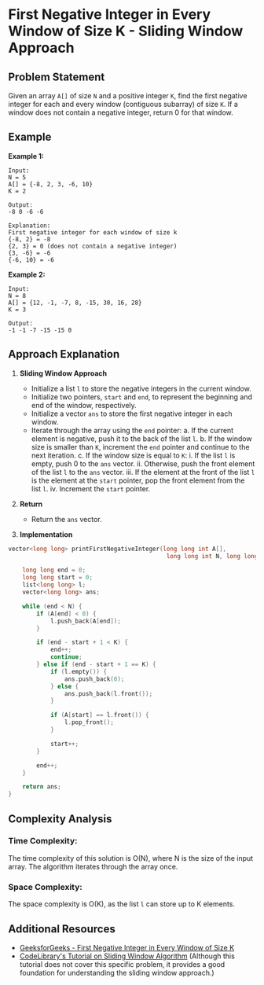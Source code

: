 # First Negative Integer in Every Window of Size K - Sliding Window Approach

## Problem Statement

Given an array `A[]` of size `N` and a positive integer `K`, find the first negative integer for each and every window (contiguous subarray) of size `K`. If a window does not contain a negative integer, return 0 for that window.

## Example

**Example 1:**

```
Input:
N = 5
A[] = {-8, 2, 3, -6, 10}
K = 2

Output:
-8 0 -6 -6

Explanation:
First negative integer for each window of size k
{-8, 2} = -8
{2, 3} = 0 (does not contain a negative integer)
{3, -6} = -6
{-6, 10} = -6
```

**Example 2:**

```
Input:
N = 8
A[] = {12, -1, -7, 8, -15, 30, 16, 28}
K = 3

Output:
-1 -1 -7 -15 -15 0
```

## Approach Explanation

1. **Sliding Window Approach**

   - Initialize a list `l` to store the negative integers in the current window.
   - Initialize two pointers, `start` and `end`, to represent the beginning and end of the window, respectively.
   - Initialize a vector `ans` to store the first negative integer in each window.
   - Iterate through the array using the `end` pointer:
     a. If the current element is negative, push it to the back of the list `l`.
     b. If the window size is smaller than `K`, increment the `end` pointer and continue to the next iteration.
     c. If the window size is equal to `K`:
        i. If the list `l` is empty, push 0 to the `ans` vector.
        ii. Otherwise, push the front element of the list `l` to the `ans` vector.
        iii. If the element at the front of the list `l` is the element at the `start` pointer, pop the front element from the list `l`.
        iv. Increment the `start` pointer.

2. **Return**

   - Return the `ans` vector.

3. **Implementation**

```cpp
vector<long long> printFirstNegativeInteger(long long int A[],
                                             long long int N, long long int K) {

    long long end = 0;
    long long start = 0;
    list<long long> l;
    vector<long long> ans;

    while (end < N) {
        if (A[end] < 0) {
            l.push_back(A[end]);
        }

        if (end - start + 1 < K) {
            end++;
            continue;
        } else if (end - start + 1 == K) {
            if (l.empty()) {
                ans.push_back(0);
            } else {
                ans.push_back(l.front());
            }

            if (A[start] == l.front()) {
                l.pop_front();
            }

            start++;
        }

        end++;
    }

    return ans;
}
```

## Complexity Analysis

### Time Complexity:

The time complexity of this solution is O(N), where N is the size of the input array. The algorithm iterates through the array once.

### Space Complexity:

The space complexity is O(K), as the list `l` can store up to K elements.

## Additional Resources

- [GeeksforGeeks - First Negative Integer in Every Window of Size K](https://www.geeksforgeeks.org/problems/first-negative-integer-in-every-window-of-size-k3345/1)
- [CodeLibrary's Tutorial on Sliding Window Algorithm](https://www.youtube.com/watch?v=Z5NHoo-KdxA) (Although this tutorial does not cover this specific problem, it provides a good foundation for understanding the sliding window approach.)